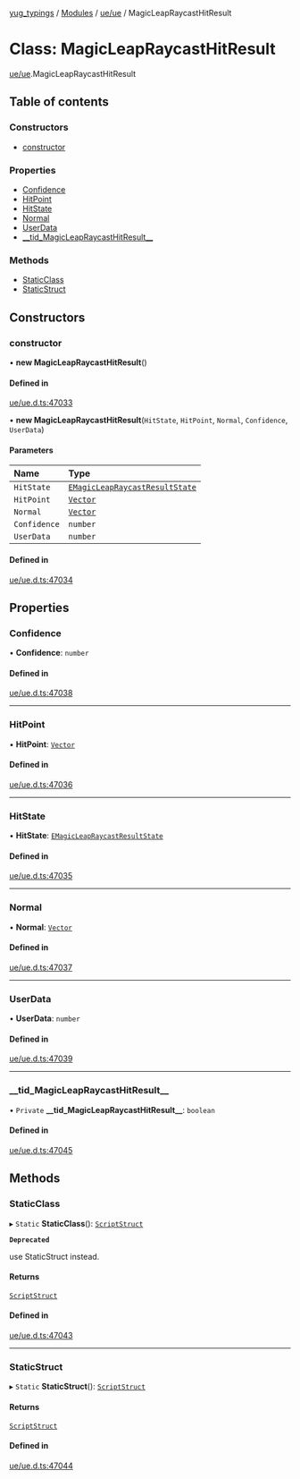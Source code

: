 [yug_typings](../README.md) / [Modules](../modules.md) / [ue/ue](../modules/ue_ue.md) / MagicLeapRaycastHitResult

# Class: MagicLeapRaycastHitResult

[ue/ue](../modules/ue_ue.md).MagicLeapRaycastHitResult

## Table of contents

### Constructors

- [constructor](ue_ue.MagicLeapRaycastHitResult.md#constructor)

### Properties

- [Confidence](ue_ue.MagicLeapRaycastHitResult.md#confidence)
- [HitPoint](ue_ue.MagicLeapRaycastHitResult.md#hitpoint)
- [HitState](ue_ue.MagicLeapRaycastHitResult.md#hitstate)
- [Normal](ue_ue.MagicLeapRaycastHitResult.md#normal)
- [UserData](ue_ue.MagicLeapRaycastHitResult.md#userdata)
- [\_\_tid\_MagicLeapRaycastHitResult\_\_](ue_ue.MagicLeapRaycastHitResult.md#__tid_magicleapraycasthitresult__)

### Methods

- [StaticClass](ue_ue.MagicLeapRaycastHitResult.md#staticclass)
- [StaticStruct](ue_ue.MagicLeapRaycastHitResult.md#staticstruct)

## Constructors

### constructor

• **new MagicLeapRaycastHitResult**()

#### Defined in

[ue/ue.d.ts:47033](https://github.com/YugMetaverse/yug_typings/blob/25cad34/ue/ue.d.ts#L47033)

• **new MagicLeapRaycastHitResult**(`HitState`, `HitPoint`, `Normal`, `Confidence`, `UserData`)

#### Parameters

| Name | Type |
| :------ | :------ |
| `HitState` | [`EMagicLeapRaycastResultState`](../enums/ue_ue.EMagicLeapRaycastResultState.md) |
| `HitPoint` | [`Vector`](ue_ue_s.Vector.md) |
| `Normal` | [`Vector`](ue_ue_s.Vector.md) |
| `Confidence` | `number` |
| `UserData` | `number` |

#### Defined in

[ue/ue.d.ts:47034](https://github.com/YugMetaverse/yug_typings/blob/25cad34/ue/ue.d.ts#L47034)

## Properties

### Confidence

• **Confidence**: `number`

#### Defined in

[ue/ue.d.ts:47038](https://github.com/YugMetaverse/yug_typings/blob/25cad34/ue/ue.d.ts#L47038)

___

### HitPoint

• **HitPoint**: [`Vector`](ue_ue_s.Vector.md)

#### Defined in

[ue/ue.d.ts:47036](https://github.com/YugMetaverse/yug_typings/blob/25cad34/ue/ue.d.ts#L47036)

___

### HitState

• **HitState**: [`EMagicLeapRaycastResultState`](../enums/ue_ue.EMagicLeapRaycastResultState.md)

#### Defined in

[ue/ue.d.ts:47035](https://github.com/YugMetaverse/yug_typings/blob/25cad34/ue/ue.d.ts#L47035)

___

### Normal

• **Normal**: [`Vector`](ue_ue_s.Vector.md)

#### Defined in

[ue/ue.d.ts:47037](https://github.com/YugMetaverse/yug_typings/blob/25cad34/ue/ue.d.ts#L47037)

___

### UserData

• **UserData**: `number`

#### Defined in

[ue/ue.d.ts:47039](https://github.com/YugMetaverse/yug_typings/blob/25cad34/ue/ue.d.ts#L47039)

___

### \_\_tid\_MagicLeapRaycastHitResult\_\_

• `Private` **\_\_tid\_MagicLeapRaycastHitResult\_\_**: `boolean`

#### Defined in

[ue/ue.d.ts:47045](https://github.com/YugMetaverse/yug_typings/blob/25cad34/ue/ue.d.ts#L47045)

## Methods

### StaticClass

▸ `Static` **StaticClass**(): [`ScriptStruct`](ue_ue.ScriptStruct.md)

**`Deprecated`**

use StaticStruct instead.

#### Returns

[`ScriptStruct`](ue_ue.ScriptStruct.md)

#### Defined in

[ue/ue.d.ts:47043](https://github.com/YugMetaverse/yug_typings/blob/25cad34/ue/ue.d.ts#L47043)

___

### StaticStruct

▸ `Static` **StaticStruct**(): [`ScriptStruct`](ue_ue.ScriptStruct.md)

#### Returns

[`ScriptStruct`](ue_ue.ScriptStruct.md)

#### Defined in

[ue/ue.d.ts:47044](https://github.com/YugMetaverse/yug_typings/blob/25cad34/ue/ue.d.ts#L47044)
